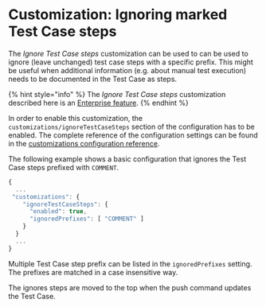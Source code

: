 # Customization: Ignoring marked Test Case steps

The _Ignore Test Case steps_ customization can be used to can be used to ignore (leave unchanged) test case steps with a specific prefix. This might be useful when additional information (e.g. about manual test execution) needs to be documented in the Test Case as steps.

{% hint style="info" %}
The _Ignore Test Case steps_ customization described here is an [Enterprise feature](../../licensing.md).
{% endhint %}

In order to enable this customization, the `customizations/ignoreTestCaseSteps` section of the configuration has to be enabled. The complete reference of the configuration settings can be found in the [customizations configuration reference](../../reference/configuration/configuration-customizations.md#ignoretestcasesteps).

The following example shows a basic configuration that ignores the Test Case steps prefixed with `COMMENT`.

```javascript
{
  ...
 "customizations": {
    "ignoreTestCaseSteps": {
      "enabled": true,
      "ignoredPrefixes": [ "COMMENT" ]
    }
  }
  ...
}
```

Multiple Test Case step prefix can be listed in the `ignoredPrefixes` setting. The prefixes are matched in a case insensitive way.

The ignores steps are moved to the top when the push command updates the Test Case.
